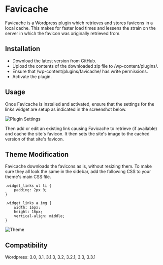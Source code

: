 Favicache
=============

Favicache is a Wordpress plugin which retrieves and stores favicons in a local cache. This makes for faster load times and lessens the strain on the server in which the favicon was originally retrieved from.

Installation
-------------

* Download the latest version from GitHub.
* Upload the contents of the downloaded zip file to /wp-content/plugins/.
* Ensure that /wp-content/plugins/favicache/ has write permissions.
* Activate the plugin.

Usage
-------------

Once Favicache is installed and activated, ensure that the settings for the links widget are setup as indicated in the screenshot below.

![Plugin Settings](http://neo-geek.net/images/work_favicache_plugin_settings.jpg)

Then add or edit an existing link causing Favicache to retrieve (if available) and cache the site's favicon. It then sets the site's image to the cached version of that site's favicon.

Theme Modification
-------------

Favicache downloads the favicons as is, without resizing them. To make sure they all look the same in the sidebar, add the following CSS to your theme's main CSS file.

	.widget_links ul li {
		padding: 2px 0;
	}
	
	.widget_links a img {
		width: 16px;
		height: 16px;
		vertical-align: middle;
	}

![Theme](http://neo-geek.net/images/work_favicache_theme.jpg)

Compatibility
-------------

Wordpress: 3.0, 3.1, 3.1.3, 3.2, 3.2.1, 3.3, 3.3.1